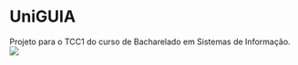 # UniGUIA
Projeto para o TCC1 do curso de Bacharelado em Sistemas de Informação.
<img src="https://pin.it/bqxlbrejilakpx">
